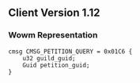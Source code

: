 ## Client Version 1.12

### Wowm Representation
```rust,ignore
cmsg CMSG_PETITION_QUERY = 0x01C6 {
    u32 guild_guid;    
    Guid petition_guid;    
}

```
